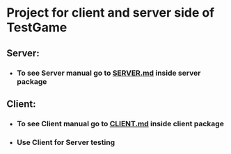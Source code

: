 # Project for client and server side of TestGame

## Server:
- ### To see Server manual go to [SERVER.md](src/server/SERVER.md) inside server package

## Client:
- ### To see Client manual go to [CLIENT.md](src/client/CLIENT.md) inside client package
- ### Use Client for Server testing
